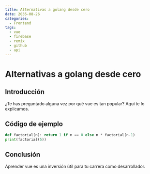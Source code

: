 ```yaml
---
title: Alternativas a golang desde cero
date: 2035-08-26
categories:
  - Frontend
tags:
  - vue
  - firebase
  - remix
  - github
  - api
---
```


# Alternativas a golang desde cero

## Introducción

¿Te has preguntado alguna vez por qué vue es tan popular? Aquí te lo explicamos.

## Código de ejemplo

```python
def factorial(n): return 1 if n == 0 else n * factorial(n-1)
print(factorial(5))
```

## Conclusión

Aprender vue es una inversión útil para tu carrera como desarrollador.